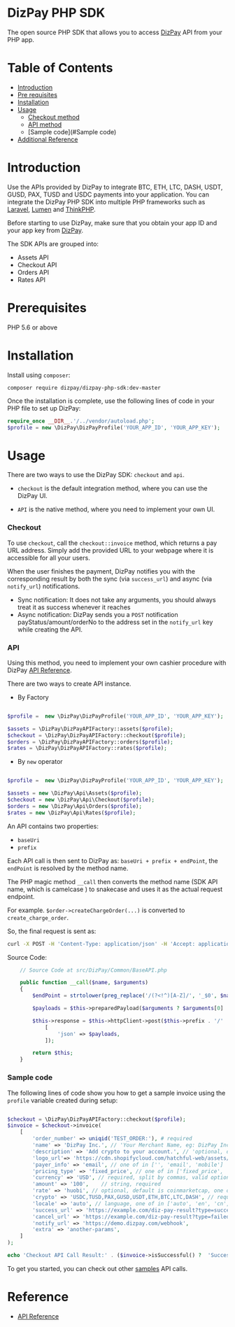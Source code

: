 
# DizPay PHP SDK


The open source PHP SDK that allows you to access [DizPay](https://www.dizpay.com/) API from your PHP app.

# Table of Contents

+ [Introduction](#Introduction)
+ [Pre requisites](#Prerequisites)
+ [Installation](#Installation)
+ [Usage](#Usage)
  + [Checkout method](#Checkout)
  + [API method](#API)
  + [Sample code](#Sample code)
+ [Additional Reference](#Reference)

# Introduction

Use the APIs provided by DizPay to integrate BTC, ETH, LTC, DASH, USDT, GUSD, PAX, TUSD and USDC payments into your application. You can integrate the DizPay PHP SDK into multiple PHP frameworks such as [Laravel](https://laravel.com/), [Lumen](https://lumen.laravel.com/) and [ThinkPHP](http://www.thinkphp.cn/).

Before starting to use DizPay, make sure that you obtain your app ID and your app key from [DizPay](https://www.dizpay.com).

The SDK APIs are grouped into:
+ Assets API
+ Checkout API
+ Orders API
+ Rates API


# Prerequisites

PHP 5.6 or above

# Installation

Install using `composer`:

`composer require dizpay/dizpay-php-sdk:dev-master`

Once the installation is complete, use the following lines of code in your PHP file to set up DizPay:

```php
require_once __DIR__.'/../vendor/autoload.php';
$profile = new \DizPay\DizPayProfile('YOUR_APP_ID', 'YOUR_APP_KEY');
```

# Usage

There are two ways to use the DizPay SDK: `checkout` and `api`.

* `checkout` is the default integration method, where you can use the DizPay UI.

* `API` is the native method, where you need to implement your own UI.

### Checkout

To use `checkout`, call the `checkout::invoice` method, which returns a pay URL address. Simply add the provided URL to your webpage where it is accessible for all your users.

When the user finishes the payment, DizPay notifies you with the corresponding result by both the sync (via `success_url`) and async (via `notify_url`) notifications.
* Sync notification: It does not take any arguments, you should always treat it as success whenever it reaches
* Async notification: DizPay sends you a `POST` notification payStatus/amount/orderNo to the address set in the `notify_url` key while creating the API.

### API
Using this method, you need to implement your own cashier procedure with DizPay [API Reference](https://www.dizpay.com/en/docs).

There are two ways to create API instance.

+ By Factory
```php

$profile =  new \DizPay\DizPayProfile('YOUR_APP_ID', 'YOUR_APP_KEY');

$assets = \DizPay\DizPayAPIFactory::assets($profile);
$checkout = \DizPay\DizPayAPIFactory::checkout($profile);
$orders = \DizPay\DizPayAPIFactory::orders($profile);
$rates = \DizPay\DizPayAPIFactory::rates($profile);
```

+ By `new` operator
```php

$profile =  new \DizPay\DizPayProfile('YOUR_APP_ID', 'YOUR_APP_KEY');

$assets = new \DizPay\Api\Assets($profile);
$checkout = new \DizPay\Api\Checkout($profile);
$orders = new \DizPay\Api\Orders($profile);
$rates = new \DizPay\Api\Rates($profile);

```

An API contains two properties:
+ `baseUri`
+ `prefix`

Each API call is then sent to DizPay as: `baseUri + prefix + endPoint`, the `endPoint` is resolved by the method name.

The PHP magic method `__call` then converts the method name (SDK API name, which is camelcase ) to snakecase and uses it as the actual request endpoint.

For example. `$order->createChargeOrder(...)` is converted to `create_charge_order`.

So, the final request is sent as:

```bash
curl -X POST -H 'Content-Type: application/json' -H 'Accept: application/json' -d <YOUR_FORM_DATA>  https://api.dizpay.com/v2/member/orders/create_charge_order
```
Source Code:

```php
    // Source Code at src/DizPay/Common/BaseAPI.php

    public function __call($name, $arguments)
    {
        $endPoint = strtolower(preg_replace('/(?<!^)[A-Z]/', '_$0', $name));

        $payloads = $this->preparedPayload($arguments ? $arguments[0] : []);

        $this->response = $this->httpClient->post($this->prefix . '/' . $endPoint,
            [
                'json' => $payloads,
            ]);

        return $this;
    }
```

### Sample code

The following lines of code show you how to get a sample invoice using the `profile` variable created during setup:

```php

$checkout = \DizPay\DizPayAPIFactory::checkout($profile);
$invoice = $checkout->invoice(
    [
        'order_number' => uniqid('TEST_ORDER:'), # required
        'name' => 'DizPay Inc.', // 'Your Merchant Name, eg: DizPay Inc.',
        'description' => 'Add crypto to your account.', // 'optional, default is: Add crypto to your {{ Domain or App Name }} account.',
        'logo_url'=> 'https://cdn.shopifycloud.com/hatchful-web/assets/c3a241ae6d1e03513dfed6f5061f4a4b.png',
        'payer_info' => 'email', // one of in ['', 'email', 'mobile']
        'pricing_type' => 'fixed_price', // one of in ['fixed_price', 'no_price'],
        'currency' => 'USD', // required, split by commas, valid option is USD | CNY | GBP | BTC | ETH | LTC | DASH | USDT | TUSD | GUSD | PAX | USDC
        'amount' => '100',    // string, required
        'rate' => 'huobi', // optional, default is coinmarketcap, one of in ['coinmarketcap', 'okex', 'binance', 'huobi']
        'crypto' => 'USDC,TUSD,PAX,GUSD,USDT,ETH,BTC,LTC,DASH', // required, split by commas, valid option is BTC | ETH | LTC | DASH | USDT | TUSD | GUSD | PAX | USDC
        'locale' => 'auto', // language, one of in ['auto', 'en', 'cn', 'ru', 'ko', 'jp']
        'success_url' => 'https://example.com/diz-pay-result?type=success', // optional, redirect to the merchant URL after successful payment.
        'cancel_url' => 'https://example.com/diz-pay-result?type=failed', // optional, edirect to a failure URL when the charge failed to complete. The buyer cancels the order or the payment expired.
        'notify_url' => 'https://demo.dizpay.com/webhook',                // optional, Send information to the callback URL when charge has been confirmed and the associated payment is completed.
        'extra' => 'another-params',
    ]
);

echo 'Checkout API Call Result:' . ($invoice->isSuccessful() ?  'Successful' : 'Failed') .PHP_EOL . 'Response:' . $invoice;

```

To get you started, you can check out other [samples](./sample) API calls.

# Reference

+ [API Reference](https://www.dizpay.com/en/docs)
